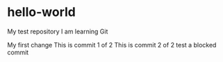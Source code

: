 # hello-world
My test repository
I am learning Git

My first change
This is commit 1 of 2
This is commit 2 of 2
test a blocked commit